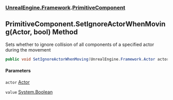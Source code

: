 ### [UnrealEngine.Framework](UnrealEngine_Framework.md 'UnrealEngine.Framework').[PrimitiveComponent](PrimitiveComponent.md 'UnrealEngine.Framework.PrimitiveComponent')
## PrimitiveComponent.SetIgnoreActorWhenMoving(Actor, bool) Method
Sets whether to ignore collision of all components of a specified actor during the movement  
```csharp
public void SetIgnoreActorWhenMoving(UnrealEngine.Framework.Actor actor, bool value);
```
#### Parameters
<a name='UnrealEngine_Framework_PrimitiveComponent_SetIgnoreActorWhenMoving(UnrealEngine_Framework_Actor_bool)_actor'></a>
`actor` [Actor](Actor.md 'UnrealEngine.Framework.Actor')  
  
<a name='UnrealEngine_Framework_PrimitiveComponent_SetIgnoreActorWhenMoving(UnrealEngine_Framework_Actor_bool)_value'></a>
`value` [System.Boolean](https://docs.microsoft.com/en-us/dotnet/api/System.Boolean 'System.Boolean')  
  
